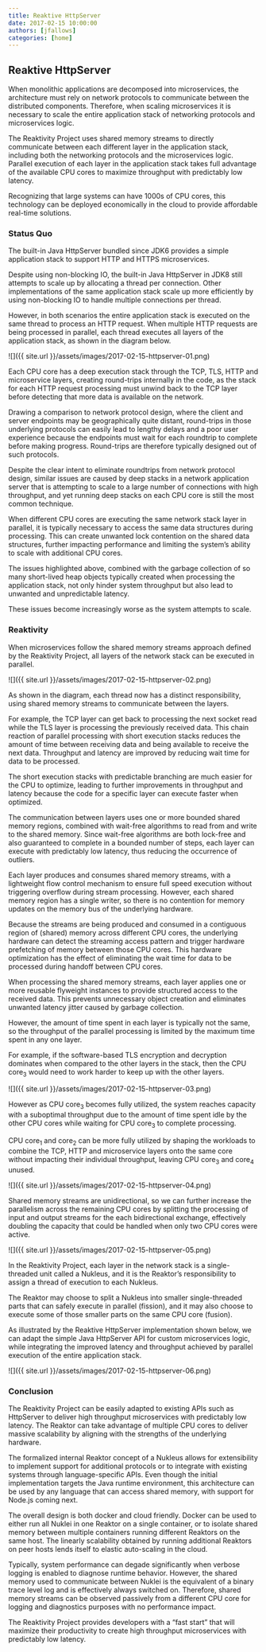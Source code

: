 ```yaml
---
title: Reaktive HttpServer
date: 2017-02-15 10:00:00
authors: [jfallows]
categories: [home]
---
```


## Reaktive HttpServer

When monolithic applications are decomposed into microservices, the architecture must rely on network protocols to communicate between the distributed components. Therefore, when scaling microservices it is necessary to scale the entire application stack of networking protocols and microservices logic.

The Reaktivity Project uses shared memory streams to directly communicate between each different layer in the application stack, including both the networking protocols and the microservices logic. Parallel execution of each layer in the application stack takes full advantage of the available CPU cores to maximize throughput with predictably low latency.

Recognizing that large systems can have 1000s of CPU cores, this technology can be deployed economically in the cloud to provide affordable real-time solutions.

[//]: # (more)

### Status Quo

The built-in Java HttpServer bundled since JDK6 provides a simple application stack to support HTTP and HTTPS microservices.

Despite using non-blocking IO, the built-in Java HttpServer in JDK8 still attempts to scale up by allocating a thread per connection. Other implementations of the same application stack scale up more efficiently by using non-blocking IO to handle multiple connections per thread.

However, in both scenarios the entire application stack is executed on the same thread to process an HTTP request. When multiple HTTP requests are being processed in parallel, each thread executes all layers of the application stack, as shown in the diagram below.

![]({{ site.url }}/assets/images/2017-02-15-httpserver-01.png)

Each CPU core has a deep execution stack through the TCP, TLS, HTTP and microservice layers, creating round-trips internally in the code, as the stack for each HTTP request processing must unwind back to the TCP layer before detecting that more data is available on the network.

Drawing a comparison to network protocol design, where the client and server endpoints may be geographically quite distant, round-trips in those underlying protocols can easily lead to lengthy delays and a poor user experience because the endpoints must wait for each roundtrip to complete before making progress. Round-trips are therefore typically designed out of such protocols.

Despite the clear intent to eliminate roundtrips from network protocol design, similar issues are caused by deep stacks in a network application server that is attempting to scale to a large number of connections with high throughput, and yet running deep stacks on each CPU core is still the most common technique.

When different CPU cores are executing the same network stack layer in parallel, it is typically necessary to access the same data structures during processing. This can create unwanted lock contention on the shared data structures, further impacting performance and limiting the system’s ability to scale with additional CPU cores.

The issues highlighted above, combined with the garbage collection of so many short-lived heap objects typically created when processing the application stack, not only hinder system throughput but also lead to unwanted and unpredictable latency.

These issues become increasingly worse as the system attempts to scale.

### Reaktivity

When microservices follow the shared memory streams approach defined by the Reaktivity Project, all layers of the network stack can be executed in parallel.

![]({{ site.url }}/assets/images/2017-02-15-httpserver-02.png)

As shown in the diagram, each thread now has a distinct responsibility, using shared memory streams to communicate between the layers.

For example, the TCP layer can get back to processing the next socket read while the TLS layer is processing the previously received data. This chain reaction of parallel processing with short execution stacks reduces the amount of time between receiving data and being available to receive the next data. Throughput and latency are improved by reducing wait time for data to be processed.

The short execution stacks with predictable branching are much easier for the CPU to optimize, leading to further improvements in throughput and latency because the code for a specific layer can execute faster when optimized.

The communication between layers uses one or more bounded shared memory regions, combined with wait-free algorithms to read from and write to the shared memory. Since wait-free algorithms are both lock-free and also guaranteed to complete in a bounded number of steps, each layer can execute with predictably low latency, thus reducing the occurrence of outliers.

Each layer produces and consumes shared memory streams, with a lightweight flow control mechanism to ensure full speed execution without triggering overflow during stream processing. However, each shared memory region has a single writer, so there is no contention for memory updates on the memory bus of the underlying hardware.

Because the streams are being produced and consumed in a contiguous region of (shared) memory across different CPU cores, the underlying hardware can detect the streaming access pattern and trigger hardware prefetching of memory between those CPU cores. This hardware optimization has the effect of eliminating the wait time for data to be processed during handoff between CPU cores.

When processing the shared memory streams, each layer applies one or more reusable flyweight instances to provide structured access to the received data. This prevents unnecessary object creation and eliminates unwanted latency jitter caused by garbage collection.

However, the amount of time spent in each layer is typically not the same, so the throughput of the parallel processing is limited by the maximum time spent in any one layer.

For example, if the software-based TLS encryption and decryption dominates when compared to the other layers in the stack, then the CPU core<sub>3</sub> would need to work harder to keep up with the other layers.

![]({{ site.url }}/assets/images/2017-02-15-httpserver-03.png)

However as CPU core<sub>3</sub> becomes fully utilized, the system reaches capacity with a suboptimal throughput due to the amount of time spent idle by the other CPU cores while waiting for CPU core<sub>3</sub> to complete processing.

CPU core<sub>1</sub> and core<sub>2</sub> can be more fully utilized by shaping the workloads to combine the TCP, HTTP and microservice layers onto the same core without impacting their individual throughput, leaving CPU core<sub>3</sub> and core<sub>4</sub> unused.

![]({{ site.url }}/assets/images/2017-02-15-httpserver-04.png)

Shared memory streams are unidirectional, so we can further increase the parallelism across the remaining CPU cores by splitting the processing of input and output streams for the each bidirectional exchange, effectively doubling the capacity that could be handled when only two CPU cores were active.

![]({{ site.url }}/assets/images/2017-02-15-httpserver-05.png)

In the Reaktivity Project, each layer in the network stack is a single-threaded unit called a Nukleus, and it is the Reaktor’s responsibility to assign a thread of execution to each Nukleus.

The Reaktor may choose to split a Nukleus into smaller single-threaded parts that can safely execute in parallel (fission), and it may also choose to execute some of those smaller parts on the same CPU core (fusion).

As illustrated by the Reaktive HttpServer implementation shown below, we can adapt the simple Java HttpServer API for custom microservices logic, while integrating the improved latency and throughput achieved by parallel execution of the entire application stack.

![]({{ site.url }}/assets/images/2017-02-15-httpserver-06.png)

### Conclusion

The Reaktivity Project can be easily adapted to existing APIs such as HttpServer to deliver high throughput microservices with predictably low latency. The Reaktor can take advantage of multiple CPU cores to deliver massive scalability by aligning with the strengths of the underlying hardware.

The formalized internal Reaktor concept of a Nukleus allows for extensibility to implement support for additional protocols or to integrate with existing systems through language-specific APIs. Even though the initial implementation targets the Java runtime environment, this architecture can be used by any language that can access shared memory, with support for Node.js coming next.

The overall design is both docker and cloud friendly. Docker can be used to either run all Nuklei in one Reaktor on a single container, or to isolate shared memory between multiple containers running different Reaktors on the same host. The linearly scalability obtained by running additional Reaktors on peer hosts lends itself to elastic auto-scaling in the cloud.

Typically, system performance can degade significantly when verbose logging is enabled to diagnose runtime behavior. However, the shared memory used to communicate between Nuklei is the equivalent of a binary trace level log and is effectively always switched on. Therefore, shared memory streams can be observed passively from a different CPU core for logging and diagnostics purposes with no performance impact.

The Reaktivity Project provides developers with a “fast start” that will maximize their productivity to create high throughput microservices with predictably low latency.
